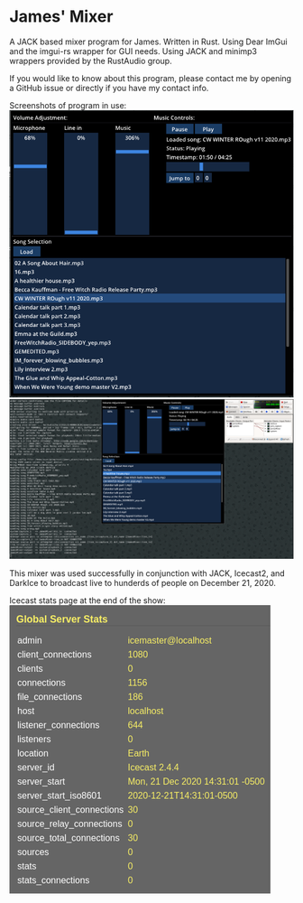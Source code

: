 # James' Mixer

A JACK based mixer program for James.
Written in Rust. 
Using Dear ImGui and the imgui-rs wrapper for GUI needs.
Using JACK and minimp3 wrappers provided by the RustAudio group.

If you would like to know about this program, please contact me by opening a
GitHub issue or directly if you have my contact info.

Screenshots of program in use:
<br>![Screenshot of JamesMixer](./demo.png)
<br>![Fullscreen Screenshot of JamesMixer](./demo-fs.png)

This mixer was used successfully in conjunction with JACK, Icecast2, and 
DarkIce to broadcast live to hunderds of people on December 21, 2020.

Icecast stats page at the end of the show:
<br>![Icecast2 Stats Page](./connections.png)

